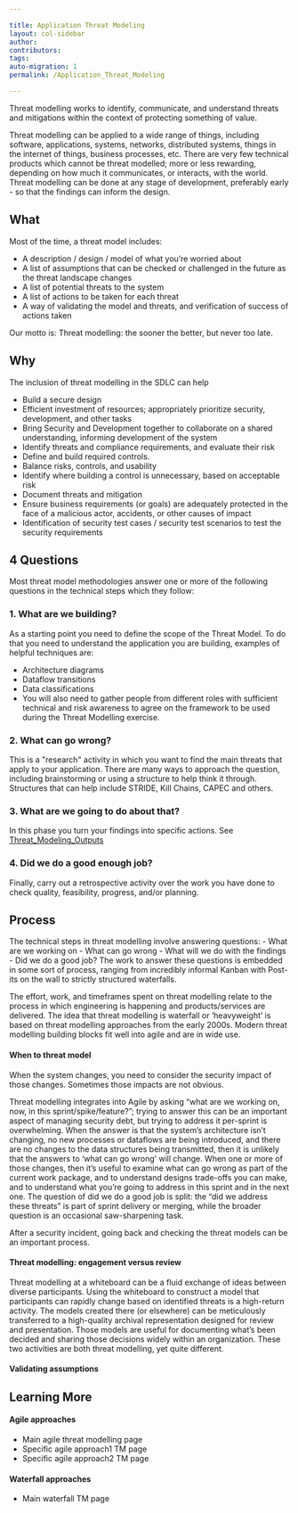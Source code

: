 ```yaml
---

title: Application Threat Modeling
layout: col-sidebar
author:
contributors:
tags:
auto-migration: 1
permalink: /Application_Threat_Modeling

---
```


Threat modelling works to identify, communicate, and understand threats
and mitigations within the context of protecting something of value.

Threat modelling can be applied to a wide range of things, including
software, applications, systems, networks, distributed systems, things
in the internet of things, business processes, etc. There are very few
technical products which cannot be threat modelled; more or less
rewarding, depending on how much it communicates, or interacts, with the
world. Threat modelling can be done at any stage of development,
preferably early - so that the findings can inform the design.

## What

Most of the time, a threat model includes:

  - A description / design / model of what you’re worried about
  - A list of assumptions that can be checked or challenged in the
    future as the threat landscape changes
  - A list of potential threats to the system
  - A list of actions to be taken for each threat
  - A way of validating the model and threats, and verification of
    success of actions taken

Our motto is: Threat modelling: the sooner the better, but never too
late.

## Why

The inclusion of threat modelling in the SDLC can help

  - Build a secure design
  - Efficient investment of resources; appropriately prioritize
    security, development, and other tasks
  - Bring Security and Development together to collaborate on a shared
    understanding, informing development of the system
  - Identify threats and compliance requirements, and evaluate their
    risk
  - Define and build required controls.
  - Balance risks, controls, and usability
  - Identify where building a control is unnecessary, based on
    acceptable risk
  - Document threats and mitigation
  - Ensure business requirements (or goals) are adequately protected in
    the face of a malicious actor, accidents, or other causes of impact
  - Identification of security test cases / security test scenarios to
    test the security requirements

## 4 Questions

Most threat model methodologies answer one or more of the following
questions in the technical steps which they follow:

### 1\. What are we building?

As a starting point you need to define the scope of the Threat Model. To
do that you need to understand the application you are building,
examples of helpful techniques are:

  - Architecture diagrams
  - Dataflow transitions
  - Data classifications
  - You will also need to gather people from different roles with
    sufficient technical and risk awareness to agree on the framework to
    be used during the Threat Modelling exercise.

### 2\. What can go wrong?

This is a "research" activity in which you want to find the main threats
that apply to your application. There are many ways to approach the
question, including brainstorming or using a structure to help think it
through. Structures that can help include STRIDE, Kill Chains, CAPEC and
others.

### 3\. What are we going to do about that?

In this phase you turn your findings into specific actions. See
[Threat_Modeling_Outputs](Threat_Modeling_Outputs "wikilink")

### 4\. Did we do a good enough job?

Finally, carry out a retrospective activity over the work you have done
to check quality, feasibility, progress, and/or planning.

## Process

The technical steps in threat modelling involve answering questions: -
What are we working on - What can go wrong - What will we do with the
findings - Did we do a good job? The work to answer these questions is
embedded in some sort of process, ranging from incredibly informal
Kanban with Post-its on the wall to strictly structured waterfalls.

The effort, work, and timeframes spent on threat modelling relate to the
process in which engineering is happening and products/services are
delivered. The idea that threat modelling is waterfall or ‘heavyweight’
is based on threat modelling approaches from the early 2000s. Modern
threat modelling building blocks fit well into agile and are in wide
use.

#### When to threat model

When the system changes, you need to consider the security impact of
those changes. Sometimes those impacts are not obvious.

Threat modelling integrates into Agile by asking “what are we working
on, now, in this sprint/spike/feature?”; trying to answer this can be an
important aspect of managing security debt, but trying to address it
per-sprint is overwhelming. When the answer is that the system’s
architecture isn’t changing, no new processes or dataflows are being
introduced, and there are no changes to the data structures being
transmitted, then it is unlikely that the answers to ‘what can go wrong’
will change. When one or more of those changes, then it’s useful to
examine what can go wrong as part of the current work package, and to
understand designs trade-offs you can make, and to understand what
you’re going to address in this sprint and in the next one. The
question of did we do a good job is split: the “did we address these
threats” is part of sprint delivery or merging, while the broader
question is an occasional saw-sharpening task.

After a security incident, going back and checking the threat models can
be an important process.

#### Threat modelling: engagement versus review

Threat modelling at a whiteboard can be a fluid exchange of ideas
between diverse participants. Using the whiteboard to construct a model
that participants can rapidly change based on identified threats is a
high-return activity. The models created there (or elsewhere) can be
meticulously transferred to a high-quality archival representation
designed for review and presentation. Those models are useful for
documenting what’s been decided and sharing those decisions widely
within an organization. These two activities are both threat modelling,
yet quite different.

#### Validating assumptions

## Learning More

#### Agile approaches

  - Main agile threat modelling page
  - Specific agile approach1 TM page
  - Specific agile approach2 TM page

#### Waterfall approaches

  - Main waterfall TM page
